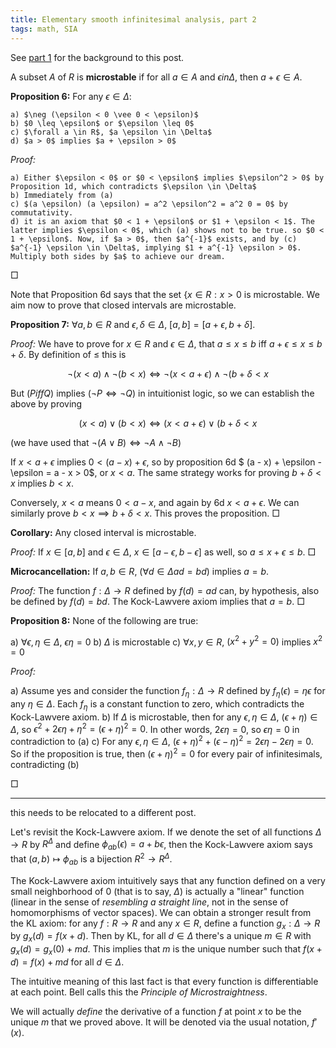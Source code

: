 ```yaml
---
title: Elementary smooth infinitesimal analysis, part 2
tags: math, SIA
---
```


See [part 1](2013-11-09-smooth-criminal.html) for the background to this post.

A subset $A$ of $R$ is **microstable** if for all $a \in A$ and $\epsilon in \Delta$, then $a + \epsilon \in A$.

**Proposition 6:** For any $\epsilon \in \Delta$:

    a) $\neg (\epsilon < 0 \vee 0 < \epsilon)$
    b) $0 \leq \epsilon$ or $\epsilon \leq 0$
    c) $\forall a \in R$, $a \epsilon \in \Delta$
    d) $a > 0$ implies $a + \epsilon > 0$

*Proof:*

    a) Either $\epsilon < 0$ or $0 < \epsilon$ implies $\epsilon^2 > 0$ by Proposition 1d, which contradicts $\epsilon \in \Delta$
    b) Immediately from (a)
    c) $(a \epsilon) (a \epsilon) = a^2 \epsilon^2 = a^2 0 = 0$ by commutativity.
    d) it is an axiom that $0 < 1 + \epsilon$ or $1 + \epsilon < 1$. The latter implies $\epsilon < 0$, which (a) shows not to be true. so $0 < 1 + \epsilon$. Now, if $a > 0$, then $a^{-1}$ exists, and by (c) $a^{-1} \epsilon \in \Delta$, implying $1 + a^{-1} \epsilon > 0$. Multiply both sides by $a$ to achieve our dream.
$\Box$

Note that Proposition 6d says that the set $\{x \in R : x > 0$ is microstable. We aim now to prove that closed intervals are microstable.

**Proposition 7:** $\forall a, b \in R$ and $\epsilon, \delta \in \Delta$, $[a, b] = [a + \epsilon, b + \delta]$.

*Proof:* We have to prove for $x \in R$ and $\epsilon \in \Delta$, that $a \leq x \leq b$ iff $a + \epsilon \leq x \leq b + \delta$. By definition of $\leq$ this is

$$\neg (x < a) \wedge \neg (b < x) \iff \neg (x < a + \epsilon) \wedge \neg (b + \delta < x$$

But $(P iff Q)$ implies $(\neg P \iff \neg Q)$ in intuitionist logic, so we can establish the above by proving

$$(x < a) \vee (b < x) \iff (x < a + \epsilon) \vee (b + \delta < x$$

(we have used that $\neg (A \vee B) \iff \neg A \wedge \neg B$)

If $x < a + \epsilon$ implies $0 < (a - x) + \epsilon$, so by proposition 6d $ (a - x) + \epsilon - \epsilon = a - x > 0$, or $x < a$. The same strategy works for proving $b + \delta < x$ implies $b < x$.

Conversely, $x < a$ means $0 < a - x$, and again by 6d $x < a + \epsilon$. We can similarly prove $b < x \implies b + \delta < x$. This proves the proposition. $\Box$

**Corollary:** Any closed interval is microstable.

*Proof:* If $x \in [a,b]$ and $\epsilon \in \Delta$, $x \in [a - \epsilon, b - \epsilon]$ as well, so $a \leq x + \epsilon \leq b$. $\Box$

**Microcancellation:** If $a, b \in R$, ($\forall d \in \Delta ad = bd$) implies $a = b$.

*Proof:* The function $f: \Delta \to R$ defined by $f(d) = ad$ can, by hypothesis, also be defined by $f(d) = bd$. The Kock-Lawvere axiom implies that $a = b$. $\Box$


**Proposition 8:** None of the following are true:

  a) $\forall \epsilon, \eta \in \Delta$, $\epsilon \eta = 0$
  b) $\Delta$ is microstable
  c) $\forall x, y \in R$, $(x^2 + y^2 = 0)$ implies $x^2 = 0$

*Proof:*

  a) Assume yes and consider the function $f_\eta: \Delta \to R$ defined by $f_\eta(\epsilon) = \eta \epsilon$ for any $\eta \in \Delta$. Each $f_\eta$ is a constant function to zero, which contradicts the Kock-Lawvere axiom.
  b) If $\Delta$ is microstable, then for any $\epsilon, \eta \in \Delta$, $(\epsilon + \eta) \in \Delta$, so $\epsilon^2 + 2 \epsilon \eta + \eta^2 = (\epsilon + \eta)^2 = 0$. In other words, $2 \epsilon \eta = 0$, so $\epsilon \eta = 0$ in contradiction to (a)
  c) For any $\epsilon, \eta \in \Delta$, $(\epsilon + \eta)^2 + (\epsilon - \eta)^2 = 2 \epsilon \eta - 2 \epsilon \eta = 0$. So if the proposition is true, then $(\epsilon + \eta)^2 = 0$ for every pair of infinitesimals, contradicting (b)

$\Box$


------
this needs to be relocated to a different post.

Let's revisit the Kock-Lawvere axiom. If we denote the set of all functions $\Delta \to R$ by $R^\Delta$ and define $\phi_{ab}(\epsilon) = a + b \epsilon$, then the Kock-Lawvere axiom says that $(a, b) \mapsto \phi_{ab}$ is a bijection $R^2 \to R^\Delta$.

The Kock-Lawvere axiom intuitively says that any function defined on a very small neighborhood of $0$ (that is to say, $\Delta$) is actually a "linear" function (linear in the sense of *resembling a straight line*, not in the sense of homomorphisms of vector spaces). We can obtain a stronger result from the KL axiom: for any $f: R \to R$ and any $x \in R$, define a function $g_x: \Delta \to R$ by $g_x(d) = f(x+d)$. Then by KL, for all $d \in \Delta$ there's a unique $m \in R$ with $g_x(d) = g_x(0) + md$. This implies that $m$ is the unique number such that $f(x+d) = f(x) + md$ for all $d \in \Delta$.

The intuitive meaning of this last fact is that every function is differentiable at each point. Bell calls this the *Principle of Microstraightness*.

We will actually *define* the derivative of a function $f$ at point $x$ to be the unique $m$ that we proved above. It will be denoted via the usual notation, $f'(x)$.

